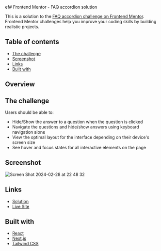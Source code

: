 ef# Frontend Mentor - FAQ accordion solution

This is a solution to the [FAQ accordion challenge on Frontend Mentor](https://www.frontendmentor.io/challenges/faq-accordion-wyfFdeBwBz). Frontend Mentor challenges help you improve your coding skills by building realistic projects.

## Table of contents

- [The challenge](#the-challenge)
- [Screenshot](#screenshot)
- [Links](#links)
- [Built with](#built-with)

## Overview

## The challenge

Users should be able to:

- Hide/Show the answer to a question when the question is clicked
- Navigate the questions and hide/show answers using keyboard navigation alone
- View the optimal layout for the interface depending on their device's screen size
- See hover and focus states for all interactive elements on the page

## Screenshot

![Screen Shot 2024-02-28 at 22 48 32](https://github.com/palmeiroerick/faq-accordion/assets/148393698/1f291901-b4b5-4f2c-a963-90a72a19546f)

## Links

- [Solution](https://github.com/palmeiroerick/faq-accordion/)
- [Live Site](https://faq-accordion-ruddy-zeta.vercel.app/)

## Built with

- [React](https://reactjs.org/)
- [Next.js](https://nextjs.org/)
- [Tailwind CSS](https://tailwindcss.com/)
